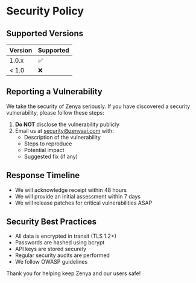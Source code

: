 # Security Policy

## Supported Versions

| Version | Supported          |
| ------- | ------------------ |
| 1.0.x   | :white_check_mark: |
| < 1.0   | :x:                |

## Reporting a Vulnerability

We take the security of Zenya seriously. If you have discovered a security vulnerability, please follow these steps:

1. **Do NOT** disclose the vulnerability publicly
2. Email us at security@zenyaai.com with:
   - Description of the vulnerability
   - Steps to reproduce
   - Potential impact
   - Suggested fix (if any)

## Response Timeline

- We will acknowledge receipt within 48 hours
- We will provide an initial assessment within 7 days
- We will release patches for critical vulnerabilities ASAP

## Security Best Practices

- All data is encrypted in transit (TLS 1.2+)
- Passwords are hashed using bcrypt
- API keys are stored securely
- Regular security audits are performed
- We follow OWASP guidelines

Thank you for helping keep Zenya and our users safe!
